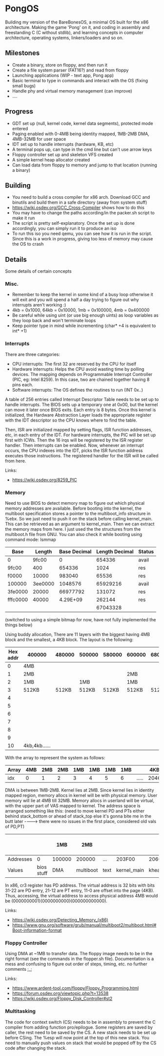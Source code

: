 # PongOS
Building my version of the BareBonesOS, a minimal OS built for the x86 architecture. Making the game 'Pong' on it, and coding in assembly and freestanding C (C without stdlib), and learning concepts in computer architecture, operating systems, linkers/loaders and so on.

## Milestones
- Create a binary, store on floppy, and then run it 
- Create a file system parser (FAT16?) and read from floppy
- Launching applications (WIP - text app, Pong app)
- Basic terminal to type in commands and interact with the OS (fixing small bugs)
- Handle phy and virtual memory management (can improve)
- ....

## Progress
- GDT set up (null, kernel code, kernel data segments), protected mode entered
- Paging enabled with 0-4MB being identity mapped, 1MB-2MB DMA, 4MB-32MB for user space
- IDT set up to handle interrupts (hardware, KB, etc)
- A terminal pops up, can type in the cmd line but can't use arrow keys
- Floppy controller set up and skeleton VFS created
- A simple kernel heap allocator created
- Can load data from floppy to memory and jump to that location (running a binary)

## Building
- You need to build a cross compiler for x86 arch. Download GCC and binutils and build them in a safe directory (away from system stuff)
- https://wiki.osdev.org/GCC_Cross-Compiler shows how to do this
- You may have to change the paths according/in the packer.sh script to make it run
- The script is pretty self-explanatory. Once the set up is done accordingly, you can simply run it to produce an iso
- To run this iso you need qemu, you can see how it is run in the script. Since this is a work in progress, giving too less of memory may cause the OS to crash

## Details
Some details of certain concepts 

### Misc.
- Remember to keep the kernel in some kind of a busy loop otherwise it will exit and you will spend a half a day trying to figure out why interrupts aren't working :)
- 4kb = 0x1000, 64kb = 0x10000, 1mb = 0x100000, 4mb = 0x400000
- Be careful while using uint (or use big enough uints) as loop variables as they loop back and won't terminate loops
- Keep pointer type in mind while incrementing (char* +4 is equivalent to int* +1)

### Interrupts
There are three categories:
- CPU interrupts: The first 32 are reserved by the CPU for itself
- Hardware interrupts: Helps the CPU avoid wasting time by polling devices. The mapping depends on Programmable Interrupt Controller (PIC, eg: Intel 8259). In this case, two are chained together having 8 pins each.
- Software interrupts: The OS defines the routines to run (INT 0x..)

A table of 256 entries called Interrupt Descriptor Table needs to be set up to handle interrupts. The BIOS sets up a temporary one at 0x00, but the kernel can move it later once BIOS exits. Each entry is 8 bytes. Once this kernel is initialized, the Hardware Abstraction Layer loads the appropriate register with the IDT descriptor so the CPU knows where to find the table.

Then, ISR are initialized mapped by setting flags, ISR function addresses, etc, in each entry of the IDT. For hardware interrupts, the PIC will be set up first with ICWs. Then the 16 irqs will be registered by the ISR register handler. Then interrupts can be enabled. Now, whenever an interrupt occurs, the CPU indexes into the IDT, picks the ISR function address executes those instructions. The registered handler for the ISR will be called from here. 

Links:
- https://wiki.osdev.org/8259_PIC

### Memory
Need to use BIOS to detect memory map to figure out which physical memory addresses are available. Before booting into the kernel, the multiboot specification stores a pointer to the multiboot_info structure in %ebx. So we just need to push it on the stack before calling kernel_main. This can be retrieved as an argument to kernel_main. Then we can extract the memory maps from here. I just used the the structures from the multiboot.h file from GNU. You can also check it while booting using command mode: lsmmap

| Base     | Length  | Base Decimal | Length Decimal | Status |
| -------- | ------- | ------------ | -------------- | ------ |
| 0        | 9fc00   | 0            | 654336         | avail  |
| 9fc00    | 400     | 654336       | 1024           | res    |
| f0000    | 10000   | 983040       | 65536          | res    |
| 100000   | 3ee0000 | 1048576      | 65929216       | avail  |
| 3fe0000  | 20000   | 66977792     | 131072         | res    |
| fffc0000 | 40000   | 4.29E+09     | 262144         | res    |
|          |         |              | 67043328       |        |

(switched to using a simple bitmap for now, have not fully implemented the things below)

Using buddy allocation, There are 11 layers with the biggest having 4MB block and the smallest, a 4KB block. The layout is the following:

| Hex addr | 400000      | 480000 | 500000 | 580000 | 600000 | 680000 | 700000 | 780000 |
| -------- | ----------- | ------ | ------ | ------ | ------ | ------ | ------ | ------ |
| 0        | 4MB         |        |        |        |        |        |        |        |
| 1        | 2MB         |        |        |        |   2MB  |        |        |        |
| 2        | 1MB         |        | 1MB    |        |   1MB  |        |    1MB |        |
| 3        | 512KB       | 512KB  | 512KB  | 512KB  | 512KB  | 512KB  | 512KB  | 512KB  |
| 4        |             |        |        |        |        |        |        |        |
| 5        |             |        |        |        |        |        |        |        |
| 6        |             |        |        |        |        |        |        |        |
| 7        |             |        |        |        |        |        |        |        |
| 8        |             |        |        |        |        |        |        |        |
| 9        |             |        |        |        |        |        |        |        |
| 10       | 4kb,4kb…... |        |        |        |        |        |        |

With the array to represent the system as follows:

| Array | 4MB | 2MB | 2MB | 1MB | 1MB | 1MB | 1MB |     | 4KB  |
| ----- | --- | --- | --- | --- | --- | --- | --- | --- | ---- |
| idx   | 0   | 1   | 2   | 3   | 4   | 5   | 6   | ….. | 2046 |

DMA is between 1MB-2MB. Kernel lies at 2MB. Since kernel lies in identity mapped region, memory allocs in kernel will be with physical memory. User memory will lie at 4MB till 32MB. Memory allocs in userland will be virtual, with the upper part of VAS mapped to kernel.
The address space is arranged something like this: (need to move kernel PD and PTs either behind stack_bottom or ahead of stack_top else it's gonna bite me in the butt later ----> there were no issues in the first place, considered old vals of PD,PT)

|           |            | 1MB    | 2MB       |      |             |             |           |               |             |            | Kernel PD | 1024 entries | PT1 1024 entries | PT2 1024 entries | First user frame |    | 8MB    |
| --------- | ---------- | ------ | --------- | ---- | ----------- | ----------- | --------- | ------------- | ----------- | ---------- | --------- | ------------ | ---------------- | ---------------- | ---------------- | -- | ------ |
| Addresses | 0          | 100000 | 200000    | …    | 203F00      | 206000      | 20E000    | 20E000        | 215FCC      | 216000     | 217000    | 217004       | 218000           | 219000           | 400000           | …. | 800000 |
| Values    | bios stuff | DMA    | multiboot | text | kernel_main | kheap_begin | kheap_end | kstack_bottom | kstack_var1 | kstack_top | 218027    | 219027       | 3                | 403              |                  |    |        |

In x86, cr3 register has PD address. The virtual address is 32 bits with bits 31-22 are PD entry, 21-12 are PT entry, 11-0 are offset into the page (4KB). Thus, accessing, the virtual address to access physical address 4MB would be (0000000001)(0000000000)(000000000000).

Links:
- https://wiki.osdev.org/Detecting_Memory_(x86)
- https://www.gnu.org/software/grub/manual/multiboot2/multiboot.html#Boot-information-format

### Floppy Controller
Using DMA at ~1MB to transfer data. The floppy image needs to be in the right format (see the commands in the flopper.sh file). Documentation is a mess and confusing to figure out order of steps, timing, etc.
no  further comments ;_;

Links:
- https://www.ardent-tool.com/floppy/Floppy_Programming.html
- https://forum.osdev.org/viewtopic.php?t=13538
- https://wiki.osdev.org/Floppy_Disk_Controller#st2

### Multitasking
The code for context switch (CS) needs to be in assembly to prevent the C compiler from adding function pro/epilogue. Some registers are saved by caller, the rest need to be saved by the CS. A new stack needs to be set up before CSing. The %esp will now point at the top of this new stack. You need to manually push values on stack that would be popped off by the CS code after changing the stack.